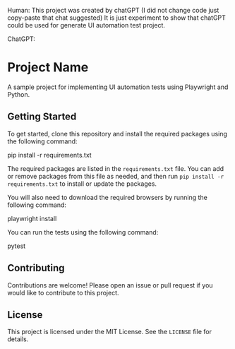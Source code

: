 Human:
This project was created by chatGPT (I did not change code just copy-paste that chat suggested)
It is just experiment to show that chatGPT could be used for generate UI automation test project. 

ChatGPT:
# Project Name

A sample project for implementing UI automation tests using Playwright and Python.

## Getting Started

To get started, clone this repository and install the required packages using the following command:

pip install -r requirements.txt

The required packages are listed in the `requirements.txt` file. You can add or remove packages from this file as needed, and then run `pip install -r requirements.txt` to install or update the packages.

You will also need to download the required browsers by running the following command:

playwright install


You can run the tests using the following command:

pytest


## Contributing

Contributions are welcome! Please open an issue or pull request if you would like to contribute to this project.

## License

This project is licensed under the MIT License. See the `LICENSE` file for details.
